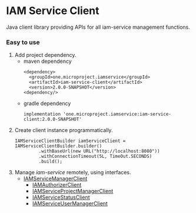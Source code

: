 # IAM Service Client
Java client library providing APIs for all iam-service management functions.
 
### Easy to use
1. Add project dependency.
   * maven dependency
     ```
     <dependency>
       <groupId>one.microproject.iamservice</groupId>
       <artifactId>iam-service-client</artifactId>
       <version>2.0.0-SNAPSHOT</version>
     <dependency/>
     ```
   * gradle dependency
     ```
     implementation 'one.microproject.iamservice:iam-service-client:2.0.0-SNAPSHOT'
     ```
2. Create client instance programmatically.
   ```
   IAMServiceClientBuilder iamServiceClient = IAMServiceClientBuilder.builder()
            .withBaseUrl(new URL("http://localhost:8080"))
            .withConnectionTimeout(5L, TimeOut.SECONDS)
            .build();
   ```
3. Manage *iam-service* remotely, using interfaces.
   * [IAMServiceManagerClient](src/main/java/one/microproject/iamservice/serviceclient/IAMServiceManagerClient.java)
     * [IAMAuthorizerClient](src/main/java/one/microproject/iamservice/serviceclient/IAMAuthorizerClient.java)
     * [IAMServiceProjectManagerClient](src/main/java/one/microproject/iamservice/serviceclient/IAMServiceProjectManagerClient.java)
     * [IAMServiceStatusClient](src/main/java/one/microproject/iamservice/serviceclient/IAMServiceStatusClient.java)
     * [IAMServiceUserManagerClient](src/main/java/one/microproject/iamservice/serviceclient/IAMServiceUserManagerClient.java)
      